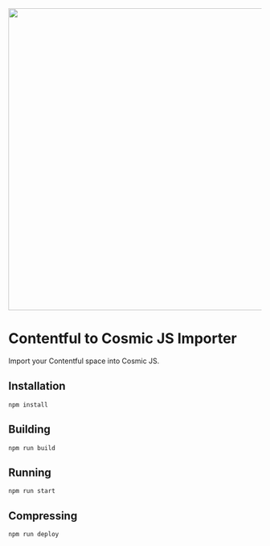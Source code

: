 <img src="https://cdn.cosmicjs.com/3a7ecd50-414c-11ea-bdd4-051e91c9e483-cosmic-contentful.png" width="600" />

# Contentful to Cosmic JS Importer

Import your Contentful space into Cosmic JS.

## Installation

`npm install`

## Building

`npm run build`

## Running

`npm run start`

## Compressing

`npm run deploy`
